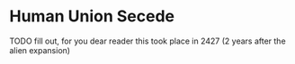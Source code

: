 # Human Union Secede

TODO fill out, for you dear reader this took place in 2427 (2 years after the alien expansion)
